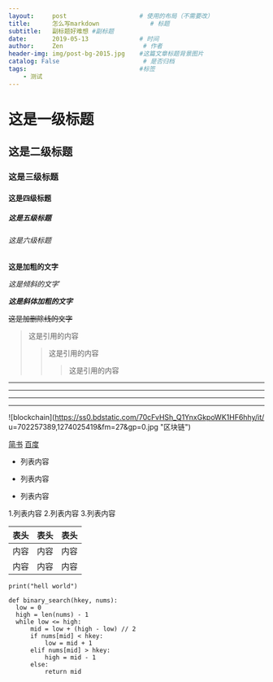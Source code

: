 ```yaml
---
layout:     post                    # 使用的布局（不需要改）
title:      怎么写markdown              # 标题
subtitle:   副标题好难想 #副标题
date:       2019-05-13              # 时间
author:     Zen                      # 作者
header-img: img/post-bg-2015.jpg    #这篇文章标题背景图片
catalog: False                       # 是否归档
tags:                               #标签
    - 测试
---
```



# 这是一级标题
## 这是二级标题
### 这是三级标题
#### 这是四级标题
##### 这是五级标题
###### 这是六级标题
**这是加粗的文字**

*这是倾斜的文字*`

***这是斜体加粗的文字***

~~这是加删除线的文字~~
>这是引用的内容
>>这是引用的内容
>>>这是引用的内容

---
----
***
*****

![blockchain](https://ss0.bdstatic.com/70cFvHSh_Q1YnxGkpoWK1HF6hhy/it/
u=702257389,1274025419&fm=27&gp=0.jpg "区块链")

[简书](http://jianshu.com)
[百度](http://baidu.com)

- 列表内容
+ 列表内容
* 列表内容

1.列表内容
2.列表内容
3.列表内容

表头|表头|表头
---|:--:|---:
内容|内容|内容
内容|内容|内容

 `print("hell world")`

 ```
 def binary_search(hkey, nums):
   low = 0
   high = len(nums) - 1
   while low <= high:
       mid = low + (high - low) // 2
       if nums[mid] < hkey:
           low = mid + 1
       elif nums[mid] > hkey:
           high = mid - 1
       else:
           return mid
```

